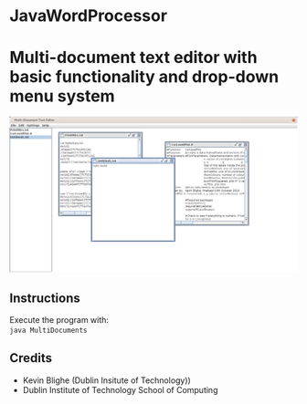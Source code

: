 # JavaWordProcessor
<h1>Multi-document text editor with basic functionality and drop-down menu system</h1>
<img src="https://github.com/kevinblighe/JavaWordProcessor/blob/master/MultiDocument.png">

<h2>Instructions</h2>
Execute the program with:
<br>
<code>java MultiDocuments</code>
<h2>Credits</h2>
<ul>
  <li>Kevin Blighe (Dublin Insitute of Technology))</li>
  <li>Dublin Institute of Technology School of Computing</li>
</ul>

